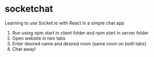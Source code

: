 # socketchat
Learning to use Socket.io with React in a simple chat app



1. Run using npm start in client folder and npm start in server folder
2. Open website in two tabs
3. Enter desired name and desired room (same room on both tabs)
4. Chat away!
